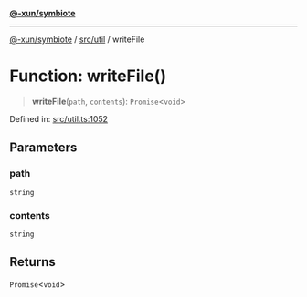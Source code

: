 [**@-xun/symbiote**](../../../README.md)

***

[@-xun/symbiote](../../../README.md) / [src/util](../README.md) / writeFile

# Function: writeFile()

> **writeFile**(`path`, `contents`): `Promise`\<`void`\>

Defined in: [src/util.ts:1052](https://github.com/Xunnamius/symbiote/blob/48c46d37ea3b78fc8beb9f4e201920c2bff28719/src/util.ts#L1052)

## Parameters

### path

`string`

### contents

`string`

## Returns

`Promise`\<`void`\>
